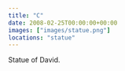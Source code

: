 ```yaml
---
title: "C"
date: 2008-02-25T00:00:00+00:00
images: ["images/statue.png"]
locations: "statue"
---
```


Statue of David.
